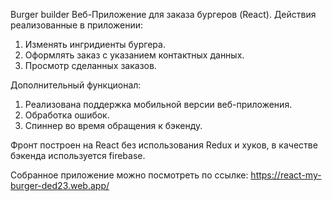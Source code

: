 Burger builder
Веб-Приложение для заказа бургеров (React). Действия реализованные в приложении:

1. Изменять ингридиенты бургера.
2. Оформлять заказ с указанием контактных данных.
3. Просмотр сделанных заказов.

Дополнительный функционал:

1. Реализована поддержка мобильной версии веб-приложения.
2. Обработка ошибок.
3. Спиннер во время обращения к бэкенду.

Фронт построен на React без использования Redux и хуков, в качестве бэкенда используется firebase.

Собранное приложение можно посмотреть по ссылке: https://react-my-burger-ded23.web.app/
